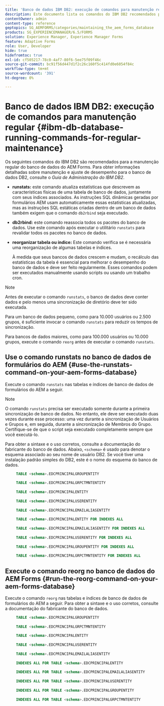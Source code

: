 ```yaml
---
title: 'Banco de dados IBM DB2: execução de comandos para manutenção regular'
description: Este documento lista os comandos do IBM DB2 recomendados para a manutenção regular do banco de dados do AEM Forms.
contentOwner: admin
content-type: reference
geptopics: SG_AEMFORMS/categories/maintaining_the_aem_forms_database
products: SG_EXPERIENCEMANAGER/6.5/FORMS
solution: Experience Manager, Experience Manager Forms
feature: Adaptive Forms
role: User, Developer
hide: true
hidefromtoc: true
exl-id: cf505217-78c0-4af7-80f6-5ee75f09f46c
source-git-commit: bc91f56d447d1f2c26c160f5c414fd0e6054f84c
workflow-type: tm+mt
source-wordcount: '391'
ht-degree: 0%

---
```


# Banco de dados IBM DB2: execução de comandos para manutenção regular {#ibm-db-database-running-commands-for-regular-maintenance}

Os seguintes comandos do IBM DB2 são recomendados para a manutenção regular do banco de dados do AEM Forms. Para obter informações detalhadas sobre manutenção e ajuste de desempenho para o banco de dados DB2, consulte o *Guia de Administração do IBM DB2*.

* **runstats:** este comando atualiza estatísticas que descrevem as características físicas de uma tabela de banco de dados, juntamente com seus índices associados. As instruções SQL dinâmicas geradas por formulários AEM usam automaticamente essas estatísticas atualizadas, mas as instruções SQL estáticas criadas dentro de um banco de dados também exigem que o comando `db2rbind` seja executado.
* **db2rbind:** este comando reassocia todos os pacotes do banco de dados. Use este comando após executar o utilitário `runstats` para revalidar todos os pacotes no banco de dados.
* **reorganizar tabela ou índice:** Este comando verifica se é necessária uma reorganização de algumas tabelas e índices.

  À medida que seus bancos de dados crescem e mudam, o recálculo das estatísticas da tabela é essencial para melhorar o desempenho do banco de dados e deve ser feito regularmente. Esses comandos podem ser executados manualmente usando scripts ou usando um trabalho cron.

>[!NOTE]
>
>Antes de executar o comando `runstats`, o banco de dados deve conter dados e pelo menos uma sincronização de diretório deve ter sido executada.

Para um banco de dados pequeno, como para 10.000 usuários ou 2.500 grupos, é suficiente invocar o comando `runstats` para reduzir os tempos de sincronização.

Para bancos de dados maiores, como para 100.000 usuários ou 10.000 grupos, execute o comando `reorg` antes de executar o comando `runstats`.

## Use o comando runstats no banco de dados de formulários do AEM {#use-the-runstats-command-on-your-aem-forms-database}

Execute o comando `runstats` nas tabelas e índices de banco de dados de formulários do AEM a seguir.

>[!NOTE]
>
>O comando `runstats` precisa ser executado somente durante a primeira sincronização de banco de dados. No entanto, ele deve ser executado duas vezes durante esse processo: uma vez durante a sincronização de Usuários e Grupos e, em seguida, durante a sincronização de Membros do Grupo. Certifique-se de que o script seja executado completamente sempre que você executá-lo.

Para obter a sintaxe e o uso corretos, consulte a documentação do fabricante do banco de dados. Abaixo, `<schema>` é usado para denotar o esquema associado ao seu nome de usuário DB2. Se você tiver uma instalação padrão simples do DB2, este é o nome do esquema do banco de dados.

```sql
     TABLE <schema>.EDCPRINCIPALGROUPENTITY
 
     TABLE <schema>.EDCPRINCIPALGRPCTMNTENTITY
 
     TABLE <schema>.EDCPRINCIPALENTITY
 
     TABLE <schema>.EDCPRINCIPALUSERENTITY
 
     TABLE <schema>.EDCPRINCIPALEMAILALIASENTITY
 
     TABLE <schema>.EDCPRINCIPALENTITY FOR INDEXES ALL
 
     TABLE <schema>.EDCPRINCIPALEMAILALIASENTITY FOR INDEXES ALL
 
     TABLE <schema>.EDCPRINCIPALUSERENTITY FOR INDEXES ALL
 
     TABLE <schema>.EDCPRINCIPALGROUPENTITY FOR INDEXES ALL
 
     TABLE <schema>.EDCPRINCIPALGRPCTMNTENTITY FOR INDEXES ALL
```

## Execute o comando reorg no banco de dados do AEM Forms {#run-the-reorg-command-on-your-aem-forms-database}

Execute o comando `reorg` nas tabelas e índices de banco de dados de formulários do AEM a seguir. Para obter a sintaxe e o uso corretos, consulte a documentação do fabricante do banco de dados.

```sql
     TABLE <schema>.EDCPRINCIPALGROUPENTITY
 
     TABLE <schema>.EDCPRINCIPALGRPCTMNTENTITY
 
     TABLE <schema>.EDCPRINCIPALENTITY
 
     TABLE <schema>.EDCPRINCIPALUSERENTITY
 
     TABLE <schema>.EDCPRINCIPALEMAILALIASENTITY
 
     INDEXES ALL FOR TABLE <schema>.EDCPRINCIPALENTITY
 
     INDEXES ALL FOR TABLE <schema>.EDCPRINCIPALEMAILALIASENTITY
 
     INDEXES ALL FOR TABLE <schema>.EDCPRINCIPALUSERENTITY
 
     INDEXES ALL FOR TABLE <schema>.EDCPRINCIPALGROUPENTITY
 
     INDEXES ALL FOR TABLE <schema>.EDCPRINCIPALGRPCTMNTENTITY
```
